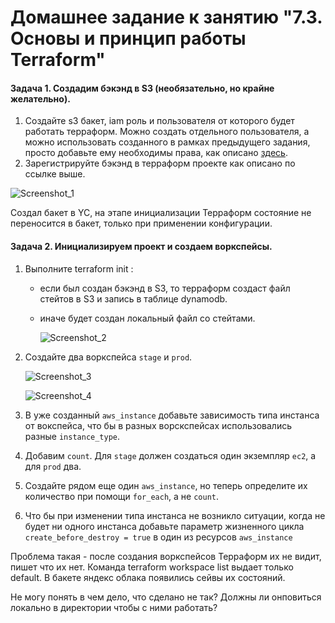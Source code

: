 
# Домашнее задание к занятию "7.3.  Основы и принцип работы Terraform"

#### Задача 1. Создадим бэкэнд в S3 (необязательно, но крайне желательно).

1. Создайте s3 бакет, iam роль и пользователя от которого будет работать терраформ. Можно создать отдельного пользователя, а можно использовать созданного в рамках предыдущего задания, просто добавьте ему необходимы права, как описано [здесь](https://www.terraform.io/docs/backends/types/s3.html).
2. Зарегистрируйте бэкэнд в терраформ проекте как описано по ссылке выше.

![Screenshot_1](C:\Users\KING\Desktop\Screenshot_1.jpg)

Создал бакет в YC, на этапе инициализации Терраформ состояние не переносится в бакет, только при применении конфигурации.

#### Задача 2. Инициализируем проект и создаем воркспейсы.

1. Выполните terraform init :

   - если был создан бэкэнд в S3, то терраформ создаст файл стейтов в S3 и запись в таблице dynamodb.

   - иначе будет создан локальный файл со стейтами.

     ![Screenshot_2](C:\Users\KING\Desktop\Screenshot_2.jpg)

2. Создайте два воркспейса `stage` и `prod`.

   ![Screenshot_3](C:\Users\KING\Desktop\Screenshot_3.jpg)

   ![Screenshot_4](C:\Users\KING\Desktop\Screenshot_4.jpg)

3. В уже созданный `aws_instance` добавьте зависимость типа инстанса от вокспейса, что бы в разных ворскспейсах использовались разные `instance_type`.

4. Добавим `count`. Для `stage` должен создаться один экземпляр `ec2`, а для `prod` два.

5. Создайте рядом еще один `aws_instance`, но теперь определите их количество при помощи `for_each`, а не `count`.

6. Что бы при изменении типа инстанса не возникло ситуации, когда не будет ни одного инстанса добавьте параметр жизненного цикла `create_before_destroy = true` в один из ресурсов `aws_instance`

Проблема такая - после создания воркспейсов Терраформ их не видит, пишет что их нет. Команда terraform workspace list выдает только default. В бакете яндекс облака появились сейвы их состояний.

Не могу понять в чем дело, что сделано не так? Должны ли онповиться локально в директории чтобы с ними работать?
